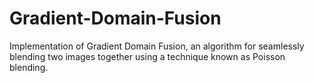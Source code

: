 # Gradient-Domain-Fusion
Implementation of Gradient Domain Fusion, an algorithm for seamlessly blending two images together using a technique known as Poisson blending.
